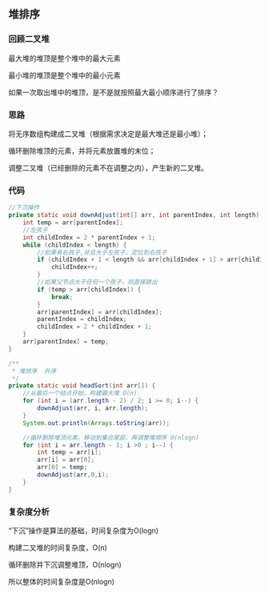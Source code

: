 ## 堆排序



### 回顾二叉堆

最大堆的堆顶是整个堆中的最大元素

最小堆的堆顶是整个堆中的最小元素

如果一次取出堆中的堆顶，是不是就按照最大最小顺序进行了排序？



### 思路

将无序数组构建成二叉堆（根据需求决定是最大堆还是最小堆）；

循环删除堆顶的元素，并将元素放置堆的末位；

调整二叉堆（已经删除的元素不在调整之内），产生新的二叉堆。



### 代码

```java
//下沉操作
private static void downAdjust(int[] arr, int parentIndex, int length) {
    int temp = arr[parentIndex];
    //左孩子
    int childIndex = 2 * parentIndex + 1;
    while (childIndex < length) {
        //如果有右孩子,并且大于左孩子，定位到右孩子
        if (childIndex + 1 < length && arr[childIndex + 1] > arr[childIndex]) {
            childIndex++;
        }
        //如果父节点大于任何一个孩子，则直接跳出
        if (temp > arr[childIndex]) {
            break;
        }
        arr[parentIndex] = arr[childIndex];
        parentIndex = childIndex;
        childIndex = 2 * childIndex + 1;
    }
    arr[parentIndex] = temp;
}

/**
 * 堆排序  升序
 */
private static void headSort(int arr[]) {
    //从最后一个结点开始，构建最大堆 O(n)
    for (int i = (arr.length - 2) / 2; i >= 0; i--) {
        downAdjust(arr, i, arr.length);
    }
    System.out.println(Arrays.toString(arr));

    //循环删除堆顶元素，移动到集合尾部，再调整堆顺序 O(nlogn)
    for (int i = arr.length - 1; i >0 ; i--) {
        int temp = arr[i];
        arr[i] = arr[0];
        arr[0] = temp;
        downAdjust(arr,0,i);
    }
}
```



### 复杂度分析

“下沉”操作是算法的基础，时间复杂度为O(logn)

构建二叉堆的时间复杂度，O(n)

循环删除并下沉调整堆顶，O(nlogn)

所以整体的时间复杂度是O(nlogn)